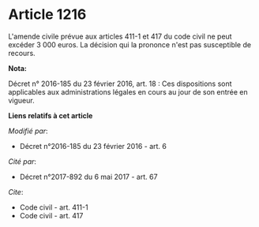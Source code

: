 # Article 1216

L'amende civile prévue aux  articles 411-1 et 417 du code civil ne peut excéder 3 000 euros. La décision qui la prononce
n'est pas susceptible de recours.

**Nota:**

Décret n° 2016-185 du 23 février 2016, art. 18 : Ces dispositions sont applicables aux administrations légales en cours au
jour de son entrée en vigueur.

**Liens relatifs à cet article**

_Modifié par_:

  - Décret n°2016-185 du 23 février 2016 - art. 6

_Cité par_:

  - Décret n°2017-892 du 6 mai 2017 - art. 67

_Cite_:

  - Code civil - art. 411-1
  - Code civil - art. 417

